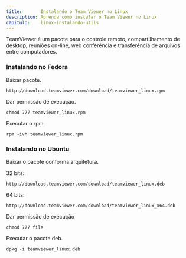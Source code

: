 ```yaml
---
title:       Instalando o Team Viewer no Linux
description: Aprenda como instalar o Team Viewer no Linux
capitulo:    linux-instalando-utils
---
```


TeamViewer é um pacote para o controle remoto, compartilhamento de desktop, reuniões on-line, web conferência e
transferência de arquivos entre computadores.


### Instalando no Fedora

Baixar pacote.

	http://download.teamviewer.com/download/teamviewer_linux.rpm


Dar permissão de execução.

	chmod 777 teamviewer_linux.rpm

Executar o rpm.

	rpm -ivh teamviewer_linux.rpm



### Instalando no Ubuntu

Baixar o pacote conforma arquitetura.

32 bits:

	http://download.teamviewer.com/download/teamviewer_linux.deb

64 bits:

	http://download.teamviewer.com/download/teamviewer_linux_x64.deb

Dar permissão de execução

	chmod 777 file

Executar o pacote deb.

	dpkg -i teamviewer_linux.deb
